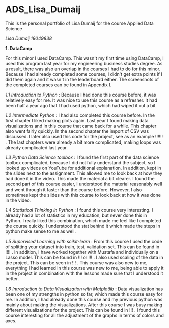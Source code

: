 # ADS_Lisa_Dumaij
This is the personal portfolio of Lisa Dumaij for the course Applied Data Science

*Lisa Dumaij 19049838*

**1. DataCamp**

For this minor I used DataCamp. This wasn't my first time using DataCamp, I used this program last year for my engineering business studies degree. As a result, there was also an overlap in the courses I had to do for this minor.
Because I had already completed some courses, I didn't get extra points if I did them again and it wasn't in the leaderboard either. The screenshots of the completed courses can be found in Appendix I.

*1.1	Introduction to Python*
: Because I had done this course before, it was relatively easy for me. It was nice to use this course as a refresher. It had been half a year ago that I had used python, which had wiped it out a bit

*1.2	Intermediate Python*
: I had also completed this course before. In the first chapter I liked making plots again. Last year I found making data visualizations and in this course that came back for a while. This chapter also went fairly quickly. In the second chapter the import of CSV was discussed. I later also used this code for the project, see as an example !!!!!! . The last chapters were already a bit more complicated, making loops was already complicated last year.

*1.3	Python Data Science toolbox*
: I found the first part of the data science toolbox complicated, because I did not fully understand the subject, so I looked up videos on YouTube for additional explanation. In addition, kept in the slides next to the assignment. This allowed me to look back at how they had done it in the video. This made the material a bit clearer. I found the second part of this course easier, I understood the material reasonably well and went through it faster than the course before. However, I also sometimes kept the slides with this course to look back at how it was done in the video.

*1.4	Statistical Thinking in Python*
: I found this course very interesting. I already had a lot of statistics in my education, but never done this in Python. I really liked this combination, which made me feel like I completed the course quickly. I understood the stat behind it which made the steps in python make sense to me as well.

*1.5	Supervised Learning with scikit-learn*
: From this course I used the code of splitting your dataset into train, test, validation set. This can be found in !!!! . In addition, I have worked together with Mustafa and individually on a Lasso model. This can be found in !!! or !!! . I also used scaling of the data in the project. This can be seen in !!! . This course was also new to me, everything I had learned in this course was new to me, being able to apply it in the project in combination with the lessons made sure that I understood it better.

*1.6	Introduction to Data Visualization with Matplotlib*
: Data visualization has been one of my strengths in python so far, which made this course easy for me. In addition, I had already done this course and my previous python was mainly about making the visualizations. After this course I was busy making different visualizations for the project. This can be found in !!! . I found this course interesting for all the adjustment of the graphs in terms of colors and axes.
